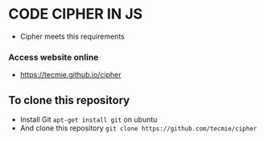 # CODE CIPHER IN JS
- Cipher meets this requirements

### Access website online 
* https://tecmie.github.io/cipher

## To clone this repository 
- Install Git `apt-get install git` on ubuntu
- And clone this repository
`git clone https://github.com/tecmie/cipher`


